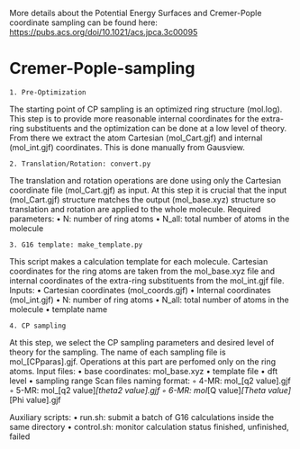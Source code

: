 More details about the Potential Energy Surfaces and Cremer-Pople coordinate sampling can be found here: https://pubs.acs.org/doi/10.1021/acs.jpca.3c00095

# Cremer-Pople-sampling
    1. Pre-Optimization
The starting point of CP sampling is an optimized ring structure (mol.log). This step is to provide more reasonable internal coordinates for the extra-ring substituents and the optimization can be done at a low level of theory. From there we extract the atom Cartesian (mol_Cart.gjf) and internal (mol_int.gjf) coordinates. This is done manually from Gausview.

    2. Translation/Rotation: convert.py
The translation and rotation operations are done using only the Cartesian coordinate file (mol_Cart.gjf) as input. At this step it is crucial that the input (mol_Cart.gjf) structure matches the output (mol_base.xyz) structure so translation and rotation are applied to the whole molecule.  Required parameters:
    • N: number of ring atoms
    • N_all: total number of atoms in the molecule

    3. G16 template: make_template.py
This script makes a calculation template for each molecule. Cartesian coordinates for the ring atoms are  taken from the mol_base.xyz file and internal coordinates of the extra-ring substituents from the mol_int.gjf file. Inputs:
    • Cartesian coordinates (mol_coords.gjf)
    • Internal coordinates (mol_int.gjf)
    • N: number of ring atoms
    • N_all: total number of atoms in the molecule
    • template name

    4. CP sampling
At this step, we select the CP sampling parameters and desired level of theory for the sampling. The name of each sampling file is mol_[CPparas].gjf. Operations at this part are perfomed only on the ring atoms. Input files:
    • base coordinates: mol_base.xyz
    • template file
    • dft level
    • sampling range
Scan files naming format:
        ◦ 4-MR: mol_[q2 value].gjf
        ◦ 5-MR: mol_[q2 value]_[theta2 value].gjf
        ◦ 6-MR: mol_[Q value]_[Theta value]_[Phi value].gjf

Auxiliary scripts:
    • run.sh: submit a batch of G16 calculations inside the same directory 
    • control.sh: monitor calculation status finished, unfinished, failed
